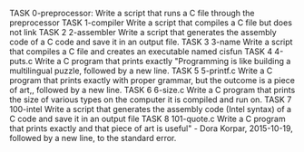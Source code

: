 TASK 0-preprocessor: Write a script that runs a C file through the preprocessor
TASK 1-compiler Write a script that compiles a C file but does not link
TASK 2 2-assembler Write a script that generates the assembly code of a C code and save it in an output file.
TASK 3 3-name Write a script that compiles a C file and creates an executable named cisfun
TASK 4 4-puts.c Write a C program that prints exactly "Programming is like building a multilingual puzzle, followed by a new line.
TASK 5 5-printf.c Write a C program that prints exactly with proper grammar, but the outcome is a piece of art,, followed by a new line.
TASK 6 6-size.c Write a C program that prints the size of various types on the computer it is compiled and run on.
TASK 7 100-intel Write a script that generates the assembly code (Intel syntax) of a C code and save it in an output file
TASK 8 101-quote.c Write a C program that prints exactly and that piece of art is useful" - Dora Korpar, 2015-10-19, followed by a new line, to the standard error.
